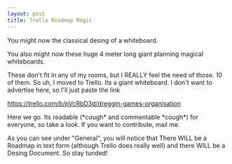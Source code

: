 ```yaml
---
layout: post
title: Trello Roadmap Magic
---
```


You might now the classical desing of a whiteboard. 

You also might now these huge 4 meter long giant planning magical whiteboards. 

These don't fit in any of my rooms, but I REALLY feel the need of those. 10 of them. 
So uh, I moved to Trello. Its a giant whiteboard. I don't want to advertise here, so I'll just paste the link

https://trello.com/b/pVcRbD3d/dreggin-games-organisation

Here we go. Its readable (\*cough\* and commentable \*cough\*) for everyone, so take a look. If you want to contribute, mail me.

As you can see under "General", you will notice that There WILL be a Roadmap in text form (although Trello does really well) and there WILL be a Desing Document.
So stay tunded! 

